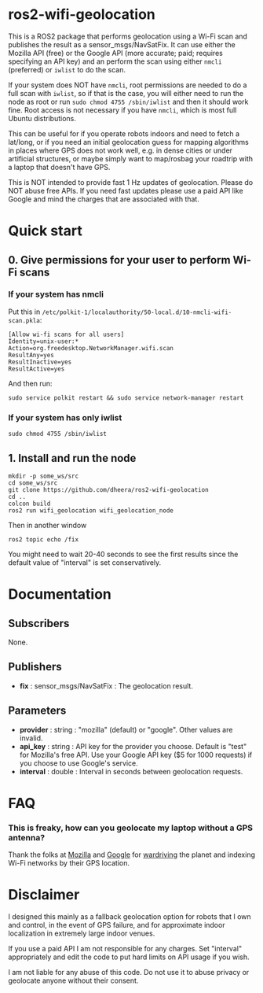 # ros2-wifi-geolocation

This is a ROS2 package that performs geolocation using a Wi-Fi scan and publishes the result as a sensor_msgs/NavSatFix.
It can use either the Mozilla API (free) or the Google API (more accurate; paid; requires specifying an API key) and an
perform the scan using either `nmcli` (preferred) or `iwlist` to do the scan.

If your system does NOT have `nmcli`, root permissions are needed to do a full scan with `iwlist`, so if that is the case,
you will either need to run the node as root or run `sudo chmod 4755 /sbin/iwlist` and then it should work fine. Root access
is not necessary if you have `nmcli`, which is most full Ubuntu distributions.

This can be useful for if you operate robots indoors and need to fetch a lat/long, or if you need an initial geolocation guess
for mapping algorithms in places where GPS does not work well, e.g. in dense cities or under artificial structures, or maybe
simply want to map/rosbag your roadtrip with a laptop that doesn't have GPS.

This is NOT intended to provide fast 1 Hz updates of geolocation. Please do NOT abuse free APIs. If you need fast updates please
use a paid API like Google and mind the charges that are associated with that.

# Quick start

## 0. Give permissions for your user to perform Wi-Fi scans

### If your system has nmcli

Put this in `/etc/polkit-1/localauthority/50-local.d/10-nmcli-wifi-scan.pkla`:

```
[Allow wi-fi scans for all users]
Identity=unix-user:*
Action=org.freedesktop.NetworkManager.wifi.scan
ResultAny=yes
ResultInactive=yes
ResultActive=yes
```

And then run:
```
sudo service polkit restart && sudo service network-manager restart
```

### If your system has only iwlist

```sudo chmod 4755 /sbin/iwlist```

## 1. Install and run the node

```
mkdir -p some_ws/src
cd some_ws/src
git clone https://github.com/dheera/ros2-wifi-geolocation
cd ..
colcon build
ros2 run wifi_geolocation wifi_geolocation_node
```

Then in another window
```
ros2 topic echo /fix
```

You might need to wait 20-40 seconds to see the first results since the default value of "interval" is set conservatively.

# Documentation

## Subscribers

None.

## Publishers

- **fix** : sensor_msgs/NavSatFix : The geolocation result.

## Parameters

- **provider** : string : "mozilla" (default) or "google". Other values are invalid.
- **api_key** : string : API key for the provider you choose. Default is "test" for Mozilla's free API. Use your Google API key ($5 for 1000 requests) if you choose to use Google's service.
- **interval** : double : Interval in seconds between geolocation requests.

# FAQ

### This is freaky, how can you geolocate my laptop without a GPS antenna?

Thank the folks at [Mozilla](https://mozilla.org) and [Google](https://google.com) for [wardriving](https://en.wikipedia.org/wiki/Wardriving)
the planet and indexing Wi-Fi networks by their GPS location.

# Disclaimer

I designed this mainly as a fallback geolocation option for robots that I own and control, in the event of GPS failure, and for approximate indoor localization in extremely large indoor venues.

If you use a paid API I am not responsible for any charges. Set "interval" appropriately and edit the code to put hard limits on API usage if you wish.

I am not liable for any abuse of this code. Do not use it to abuse privacy or geolocate anyone without their consent.
